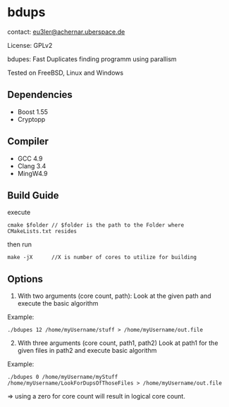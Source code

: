 # bdups

contact: eu3ler@achernar.uberspace.de

License: GPLv2

bdupes:
Fast Duplicates finding programm using parallism

Tested on FreeBSD, Linux and Windows

Dependencies
-------------
* Boost 1.55 
* Cryptopp

Compiler
--------
* GCC 4.9 
* Clang 3.4 
* MingW4.9



Build Guide
-----------
execute
```
cmake $folder // $folder is the path to the Folder where CMakeLists.txt resides
```
then run
```
make -jX      //X is number of cores to utilize for building
```


Options
--------

1) With two arguments (core count, path):
Look at the given path and execute the basic algorithm

Example: 
```
./bdupes 12 /home/myUsername/stuff > /home/myUsername/out.file
```

2) With three arguments (core count, path1, path2)
Look at path1 for the given files in path2 and execute basic algorithm

Example: 
```
./bdupes 0 /home/myUsername/myStuff /home/myUsername/LookForDupsOfThoseFiles > /home/myUsername/out.file
```
=> using a zero for core count will result in logical core count.

